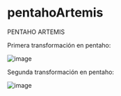 # pentahoArtemis
PENTAHO ARTEMIS

Primera transformación en pentaho:

![image](https://github.com/rcentenoc/pentahoArtemis/assets/73005760/816477b8-15a8-4f69-8438-d86e89c65602)

Segunda transformación en pentaho:

![image](https://github.com/rcentenoc/pentahoArtemis/assets/73005760/92d8d571-444e-49ce-924c-6048ca2c0aae)
